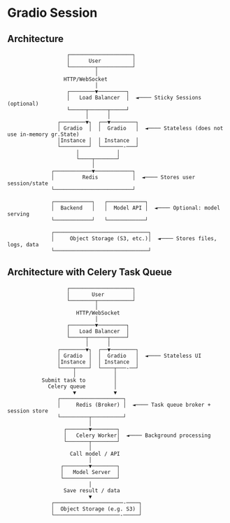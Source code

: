 # Gradio Session



## Architecture

                       ┌────────────────────┐
                       │      User          │
                       └────────┬───────────┘
                                │
                      HTTP/WebSocket
                                │
                       ┌────────▼─────────┐
                       │   Load Balancer  │  ◄──── Sticky Sessions (optional)
                       └─────┬──────┬─────┘
                             │      │
                    ┌────────▼┐  ┌──▼────────┐
                    │ Gradio  │  │  Gradio   │  ◄──── Stateless (does not use in-memory gr.State)
                    │Instance │  │ Instance  │
                    └─────────┘  └───────-───┘
                          │            │
                          └────┬───────┘
                               │
                  ┌────────────▼────────────┐
                  │         Redis           │  ◄──── Stores user session/state
                  └─────────────────────────┘

                  ┌────────────┐   ┌────────────┐
                  │  Backend   │   │  Model API │  ◄──── Optional: model serving
                  └────────────┘   └────────────┘

                  ┌──────────────────────────────┐
                  │     Object Storage (S3, etc.)│  ◄──── Stores files, logs, data
                  └──────────────────────────────┘


## Architecture with Celery Task Queue

                       ┌────────────────────┐
                       │       User         │
                       └────────┬───────────┘
                                │
                          HTTP/WebSocket
                                │
                       ┌────────▼─────────┐
                       │   Load Balancer  │
                       └─────┬──────┬─────┘
                             │      │
                    ┌────────▼┐  ┌──▼────────┐
                    │ Gradio  │  │  Gradio   │  ◄──── Stateless UI
                    │Instance │  │ Instance  │
                    └────┬────┘  └────┬───-──┘
                         │            │
               Submit task to         │
                 Celery queue         │
                         ▼            ▼
                    ┌────────────────────┐
                    │     Redis (Broker) │  ◄──── Task queue broker + session store
                    └─────────┬──────────┘
                              │
                      ┌───────▼────────┐
                      │   Celery Worker│  ◄──── Background processing
                      └───────┬────────┘
                              │
                        Call model / API
                              │
                     ┌────────▼────────┐
                     │   Model Server  │
                     └─────────────────┘
                              │
                      Save result / data
                              ▼
                  ┌──────────────────────-────┐
                  │  Object Storage (e.g. S3) │
                  └─────────────────────-─────┘
